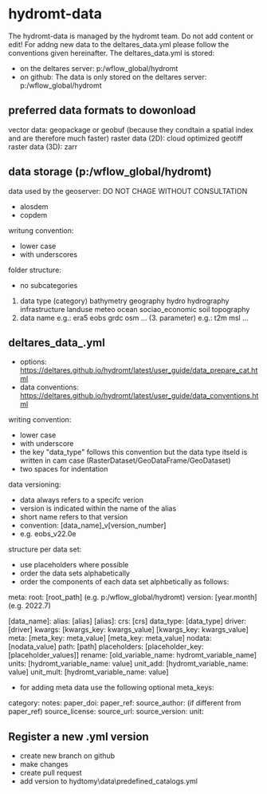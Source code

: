 hydromt-data
============

The hydromt-data is managed by the hydromt team. Do not add content or edit! 
For addng new data to the deltares_data.yml please follow the conventions given hereinafter.
The deltares_data.yml is stored: 
- on the deltares server: p:/wflow_global/hydromt
- on github: 
The data is only stored on the deltares server: p:/wflow_global/hydromt


preferred data formats to dowonload
-----------------------------------
vector data: geopackage or geobuf (because they condtain a spatial index and are therefore much faster)
raster data (2D): cloud optimized geotiff
raster data (3D): zarr


data storage (p:/wflow_global/hydromt)
--------------------------------------

data used by the geoserver:
DO NOT CHAGE WITHOUT CONSULTATION
- alosdem 
- copdem 

writung convention:
- lower case 
- with underscores

folder structure: 
- no subcategories

 1. data type (category) 
 	bathymetry
 	geography
 	hydro
 	hydrography
 	infrastructure
 	landuse
 	meteo
 	ocean
 	sociao_economic
 	soil
 	topography 
 2. data name 
 	e.g.:
 	era5
 	eobs
 	grdc
 	osm
 	...
(3. parameter)
	e.g.:
	t2m
	msl
	...
       
deltares_data_.yml
------------------
- options: https://deltares.github.io/hydromt/latest/user_guide/data_prepare_cat.html
- data conventions: https://deltares.github.io/hydromt/latest/user_guide/data_conventions.html

writing convention:
- lower case
- with underscore
- the key "data_type" follows this convention but the data type itseld is written in cam case (RasterDataset/GeoDataFrame/GeoDataset)
- two spaces for indentation

data versioning: 	
- data always refers to a specifc verion
- version is indicated within the name of the alias 
- short name refers to that version 
- convention: [data_name]_v[version_number]
- e.g. eobs_v22.0e

structure per data set: 
- use placeholders where possible 
- order the data sets alphabetically
- order the components of each data set alphbetically as follows: 

meta: 
  root: [root_path] (e.g. p:/wflow_global/hydromt)
  version: [year.month] (e.g. 2022.7)

[data_name]: 
  alias: [alias]
[alias]: 
  crs: [crs]
  data_type: [data_type]
  driver: [driver]
  kwargs:
    [kwargs_key: kwargs_value]
    [kwargs_key: kwargs_value]
  meta: 
    [meta_key: meta_value]
    [meta_key: meta_value]
  nodata: [nodata_value]
  path: [path]
  placeholders: 
    [placeholder_key: [placeholder_values]]
  rename:
    [old_variable_name: hydromt_variable_name]
  units: 
    [hydromt_variable_name: value]
  unit_add:
    [hydromt_variable_name: value]
  unit_mult: 
    [hydromt_variable_name: value]

- for adding meta data use the following optional meta_keys: 
	
category:
notes:
paper_doi: 
paper_ref: 
source_author: (if different from paper_ref)
source_license: 
source_url: 
source_version: 
unit:
	
Register a new .yml version 
---------------------------

- create new branch on github
- make changes 
- create pull request 
- add version to hydtomy\data\predefined_catalogs.yml

	
	
